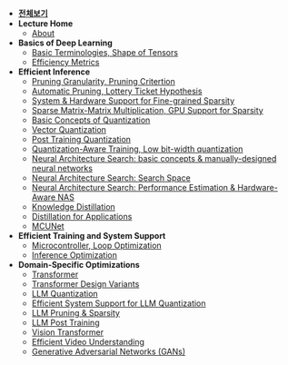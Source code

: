 - [**전체보기**](dashboard)
- **Lecture Home**
  - [About](MIT-Efficient-AI/notes/)
- **Basics of Deep Learning**
  - [Basic Terminologies, Shape of Tensors](MIT-Efficient-AI/notes/2022/lec02/summary01)
  - [Efficiency Metrics](MIT-Efficient-AI/notes/2022/lec02/summary02)
- **Efficient Inference**
  - [Pruning Granularity, Pruning Critertion](MIT-Efficient-AI/notes/2022/lec03)
  - [Automatic Pruning, Lottery Ticket Hypothesis](MIT-Efficient-AI/notes/2022/lec04/summary01)
  - [System & Hardware Support for Fine-grained Sparsity](MIT-Efficient-AI/notes/2022/lec04/summary02)
  - [Sparse Matrix-Matrix Multiplication, GPU Support for Sparsity](MIT-Efficient-AI/notes/2022/lec04/summary03)
  - [Basic Concepts of Quantization](MIT-Efficient-AI/notes/2022/lec05/summary01)
  - [Vector Quantization](MIT-Efficient-AI/notes/2022/lec05/summary02)
  - [Post Training Quantization](MIT-Efficient-AI/notes/2022/lec06/summary01)
  - [Quantization-Aware Training, Low bit-width quantization](MIT-Efficient-AI/notes/2022/lec06/summary02)
  - [Neural Architecture Search: basic concepts & manually-designed neural networks](MIT-Efficient-AI/notes/2022/lec07/summary01)
  - [Neural Architecture Search: Search Space](MIT-Efficient-AI/notes/2022/lec07/summary02)
  - [Neural Architecture Search: Performance Estimation & Hardware-Aware NAS](MIT-Efficient-AI/notes/2022/lec08)
  - [Knowledge Distillation](MIT-Efficient-AI/notes/2022/lec10/summary01)
  - [Distillation for Applications](MIT-Efficient-AI/notes/2022/lec10/summary02)
  - [MCUNet](MIT-Efficient-AI/notes/2022/lec11)
- **Efficient Training and System Support**
  - [Microcontroller, Loop Optimization](MIT-Efficient-AI/notes/2022/lec17/summary01)
  - [Inference Optimization](MIT-Efficient-AI/notes/2022/lec17/summary02)
- **Domain-Specific Optimizations**
  - [Transformer](MIT-Efficient-AI/notes/2023/lec12/summary01)
  - [Transformer Design Variants](MIT-Efficient-AI/notes/2023/lec12/summary02)
  - [LLM Quantization](MIT-Efficient-AI/notes/2024/lec13/summary01)
  - [Efficient System Support for LLM Quantization](MIT-Efficient-AI/notes/2024/lec13/summary02)
  - [LLM Pruning & Sparsity](MIT-Efficient-AI/notes/2024/lec13/summary03)
  - [LLM Post Training](MIT-Efficient-AI/notes/2024/lec14/summary01)
  - [Vision Transformer](MIT-Efficient-AI/notes/2023/lec14/summary01)
  - [Efficient Video Understanding](MIT-Efficient-AI/notes/2022/lec19/summary01)
  - [Generative Adversarial Networks (GANs)](MIT-Efficient-AI/notes/2022/lec19/summary02)
